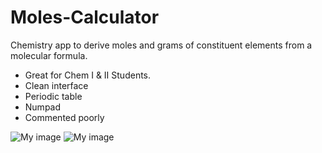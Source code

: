 Moles-Calculator
================

Chemistry app to derive moles and grams of constituent elements from a molecular formula. 
* Great for Chem I & II Students.
* Clean interface
* Periodic table
* Numpad
* Commented poorly


![My image](/Moles-Calculator/img/s1.png)
![My image](Moles-Calculator/img/s2.png)